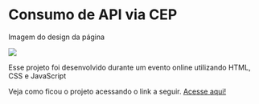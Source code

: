 <h1> Consumo de API via CEP </h1>

<div class="container">
    <p> Imagem do design da página </p>
    <img src="https://media.discordapp.net/attachments/841727270234488882/1040772566740123668/image.png?width=772&height=468">
</div>

<p>Esse projeto foi desenvolvido durante um evento online utilizando HTML, CSS e JavaScript</p>

<p> Veja como ficou o projeto acessando o link a seguir. <a href="https://kaue-dev.github.io/starbucks-page/">Acesse aqui!</a></p>

